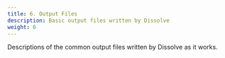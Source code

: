 ```yaml
---
title: 6. Output Files
description: Basic output files written by Dissolve
weight: 6
---
```

Descriptions of the common output files written by Dissolve as it works.
